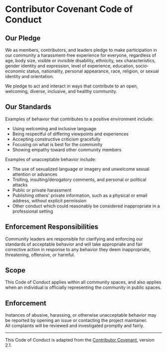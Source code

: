 # Contributor Covenant Code of Conduct

## Our Pledge

We as members, contributors, and leaders pledge to make participation in our
community a harassment-free experience for everyone, regardless of age, body
size, visible or invisible disability, ethnicity, sex characteristics, gender
identity and expression, level of experience, education, socio-economic status,
nationality, personal appearance, race, religion, or sexual identity
and orientation.

We pledge to act and interact in ways that contribute to an open, welcoming,
diverse, inclusive, and healthy community.

## Our Standards

Examples of behavior that contributes to a positive environment include:

- Using welcoming and inclusive language  
- Being respectful of differing viewpoints and experiences  
- Accepting constructive criticism gracefully  
- Focusing on what is best for the community  
- Showing empathy toward other community members  

Examples of unacceptable behavior include:

- The use of sexualized language or imagery and unwelcome sexual attention or advances  
- Trolling, insulting/derogatory comments, and personal or political attacks  
- Public or private harassment  
- Publishing others' private information, such as a physical or email address, without explicit permission  
- Other conduct which could reasonably be considered inappropriate in a professional setting  

## Enforcement Responsibilities

Community leaders are responsible for clarifying and enforcing our standards of
acceptable behavior and will take appropriate and fair corrective action in
response to any behavior they deem inappropriate, threatening, offensive, or
harmful.

## Scope

This Code of Conduct applies within all community spaces, and also applies when
an individual is officially representing the community in public spaces.

## Enforcement

Instances of abusive, harassing, or otherwise unacceptable behavior may be
reported by opening an issue or contacting the project maintainer.  
All complaints will be reviewed and investigated promptly and fairly.

---

This Code of Conduct is adapted from the [Contributor Covenant](https://www.contributor-covenant.org), version 2.1.
